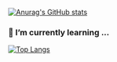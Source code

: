 
[![Anurag's GitHub stats](https://github-readme-stats.vercel.app/api?username=ma-pony&show_icons=true&theme=radical&count_private=true&card_width=200&cache_seconds=86400&locale=cn&card_width=20)](https://github.com/anuraghazra/github-readme-stats) 


### 🌱 I’m currently learning ...

[![Top Langs](https://github-readme-stats.vercel.app/api/top-langs/?username=ma-pony&show_icons=true&theme=radical&cache_seconds=86400&locale=cn)](https://github.com/anuraghazra/github-readme-stats)



<!--
**ma-pony/ma-pony** is a ✨ _special_ ✨ repository because its `README.md` (this file) appears on your GitHub profile.

Here are some ideas to get you started:

- 🔭 I’m currently working on ...
- 🌱 I’m currently learning ...
- 👯 I’m looking to collaborate on ...
- 🤔 I’m looking for help with ...
- 💬 Ask me about ...
- 📫 How to reach me: ...
- 😄 Pronouns: ...
- ⚡ Fun fact: ...
-->
